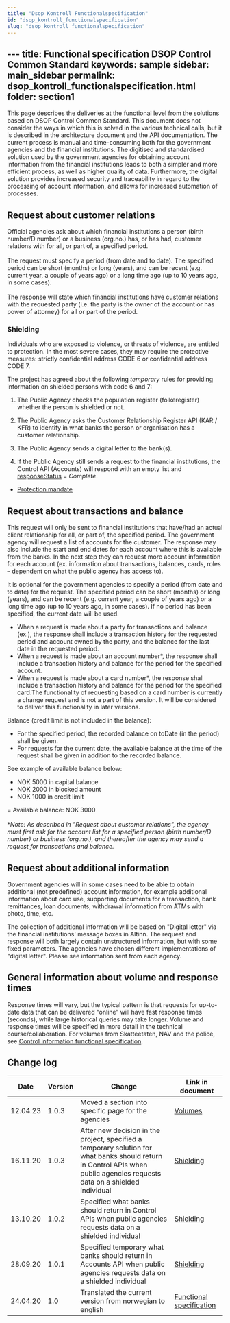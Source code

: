 ```yaml
---
title: "Dsop Kontroll Functionalspecification"
id: "dsop_kontroll_functionalspecification"
slug: "dsop_kontroll_functionalspecification"
---
```


﻿---
title: Functional specification DSOP Control Common Standard
keywords: sample
sidebar: main_sidebar
permalink: dsop_kontroll_functionalspecification.html
folder: section1
---

This page describes the deliveries at the functional level from the solutions based on DSOP Control Common Standard. 
This document does not consider the ways in which this is solved in the various technical calls, but it is described in 
the architecture document and the API documentation. The current process is manual and time-consuming both for the government 
agencies and the financial institutions. The digitised and standardised solution used by the government agencies for obtaining 
account information from the financial institutions leads to both a simpler and more efficient process, as well as higher 
quality of data. Furthermore, the digital solution provides increased security and traceability in regard to the processing 
of account information, and allows for increased automation of processes.


## Request about customer relations

Official agencies ask about which financial institutions a person (birth number/D number) or a business (org.no.) has, or has had, customer relations with for all, or part of, a specified period.
<br><br>
The request must specify a period (from date and to date). The specified period can be short (months) or long (years), and can be recent (e.g. current year, a couple of years ago) or a long time ago (up to 10 years ago, in some cases).
<br><br>
The response will state which financial institutions have customer relations with the requested party (i.e. the party is the owner of the account or has power of attorney) for all or part of the period.

### Shielding

Individuals who are exposed to violence, or threats of violence, are entitled to protection. In the most severe cases, they may require the protective measures: strictly confidential address CODE 6 or confidential address CODE 7. 

The project has agreed about the following *temporary* rules for providing information on shielded persons with code 6 and 7:

1. The Public Agency checks the population register (folkeregister) whether the person is shielded or not.

2. The Public Agency asks the Customer Relationship Register API (KAR / KFR) to identify in what banks the person or organisation has a customer relationship.

3. The Public Agency sends a digital letter to the bank(s).

4. If the Public Agency still sends a request to the financial institutions, the Control API (Accounts) will respond with an empty list and [responseStatus](https://dokumentasjon.dsop.no/dsop_kontroll_apiaccountlist#responsestatus) = *Complete*.


* [Protection mandate](https://lovdata.no/dokument/INS/forskrift/1972-03-17-3352)


## Request about transactions and balance

This request will only be sent to financial institutions that have/had an actual client relationship for all, or part of, 
the specified period. The government agency will request a list of accounts for the customer. The response may also include 
the start and end dates for each account where this is available from the banks. In the next step they can request more 
account information for each account (ex. information about transactions, balances, cards, roles – dependent on what the 
public agency has access to).

It is optional for the government agencies to specify a period (from date and to date) for the request. The specified period can be short (months) or long (years), and can be recent (e.g. current year, a couple of years ago) or a long time ago (up to 10 years ago, in some cases). If no period has been specified, the current date will be used.
* When a request is made about a party for transactions and balance (ex.), the response shall include a transaction history for the requested period and account owned by the party, and the balance for the last date in the requested period.
* When a request is made about an account number*, the response shall include a transaction history and balance for the period for the specified account.
* When a request is made about a card number*, the response shall include a transaction history and balance for the period for the specified card.The functionality of requesting based on a card number is currently a change request and is not a part of this version. It will be considered to deliver this functionality in later versions.

Balance (credit limit is not included in the balance):
* For the specified period, the recorded balance on toDate (in the period) shall be given.
* For requests for the current date, the available balance at the time of the request shall be given in addition to the recorded balance.

See example of available balance below:
* NOK 5000 in capital balance
* NOK 2000 in blocked amount
* NOK 1000 in credit limit

= Available balance: NOK 3000
<br><br>
**Note: As described in "Request about customer relations", the agency must first ask for the account list for a specified person (birth number/D number) or business (org.no.), and thereafter the agency may send a request for transactions and balance.* 

## Request about additional information

Government agencies will in some cases need to be able to obtain additional (not predefined) account information, for example additional information about card use, supporting documents for a transaction, bank remittances, loan documents, withdrawal information from ATMs with photo, time, etc.

The collection of additional information will be based on "Digital letter" via the financial institutions' message boxes in Altinn. The request and response will both largely contain unstructured information, but with some fixed parameters. The agencies have chosen different implementations of "digital letter". Please see information sent from each agency.

## General information about volume and response times

Response times will vary, but the typical pattern is that requests for up-to-date data that can be delivered “online” will have fast response times (seconds), while large historical queries may take longer. Volume and response times will be specified in more detail in the technical course/collaboration. For volumes from Skatteetaten, NAV and the police, see [Control information functional specification](https://dokumentasjon.dsop.no/dsop_kontrollinformasjon_functionalspecification.html). 



## Change log

| Date     | Version | Change                                                                                                                                                                     | Link in document                                                                                                                                         |
|----------|---------|----------------------------------------------------------------------------------------------------------------------------------------------------------------------------|----------------------------------------------------------------------------------------------------------------------------------------------------------|
| 12.04.23 | 1.0.3   | Moved a section into specific page for the agencies                                                                                                                        | [Volumes](https://dokumentasjon.dsop.no/dsop_kontroll_functionalspecification.html#general-information-about-volume-and-response-times) |
| 16.11.20 | 1.0.3   | After new decision in the project, specified a temporary solution for what banks should return in Control APIs when public agencies requests data on a shielded individual | [Shielding](https://dokumentasjon.dsop.no/dsop_kontroll_functionalspecification.html#shielding)                                         |
| 13.10.20 | 1.0.2   | Specified what banks should return in Control APIs when public agencies requests data on a shielded individual                                                             | [Shielding](https://dokumentasjon.dsop.no/dsop_kontroll_functionalspecification.html#shielding)                                         |
| 28.09.20 | 1.0.1   | Specified temporary what banks should return in Accounts API when public agencies requests data on a shielded individual                                                   | [Shielding](https://dokumentasjon.dsop.no/dsop_kontroll_functionalspecification.html#shielding)                                         |
| 24.04.20 | 1.0     | Translated the current version from norwegian to english                                                                                                                   | [Functional specification](https://dokumentasjon.dsop.no/dsop_kontroll_functionalspecification.html)                                    |



